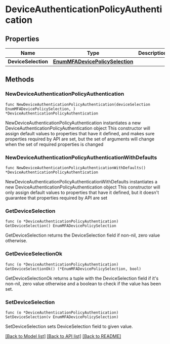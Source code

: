 # DeviceAuthenticationPolicyAuthentication

## Properties

Name | Type | Description | Notes
------------ | ------------- | ------------- | -------------
**DeviceSelection** | [**EnumMFADevicePolicySelection**](EnumMFADevicePolicySelection.md) |  | 

## Methods

### NewDeviceAuthenticationPolicyAuthentication

`func NewDeviceAuthenticationPolicyAuthentication(deviceSelection EnumMFADevicePolicySelection, ) *DeviceAuthenticationPolicyAuthentication`

NewDeviceAuthenticationPolicyAuthentication instantiates a new DeviceAuthenticationPolicyAuthentication object
This constructor will assign default values to properties that have it defined,
and makes sure properties required by API are set, but the set of arguments
will change when the set of required properties is changed

### NewDeviceAuthenticationPolicyAuthenticationWithDefaults

`func NewDeviceAuthenticationPolicyAuthenticationWithDefaults() *DeviceAuthenticationPolicyAuthentication`

NewDeviceAuthenticationPolicyAuthenticationWithDefaults instantiates a new DeviceAuthenticationPolicyAuthentication object
This constructor will only assign default values to properties that have it defined,
but it doesn't guarantee that properties required by API are set

### GetDeviceSelection

`func (o *DeviceAuthenticationPolicyAuthentication) GetDeviceSelection() EnumMFADevicePolicySelection`

GetDeviceSelection returns the DeviceSelection field if non-nil, zero value otherwise.

### GetDeviceSelectionOk

`func (o *DeviceAuthenticationPolicyAuthentication) GetDeviceSelectionOk() (*EnumMFADevicePolicySelection, bool)`

GetDeviceSelectionOk returns a tuple with the DeviceSelection field if it's non-nil, zero value otherwise
and a boolean to check if the value has been set.

### SetDeviceSelection

`func (o *DeviceAuthenticationPolicyAuthentication) SetDeviceSelection(v EnumMFADevicePolicySelection)`

SetDeviceSelection sets DeviceSelection field to given value.



[[Back to Model list]](../README.md#documentation-for-models) [[Back to API list]](../README.md#documentation-for-api-endpoints) [[Back to README]](../README.md)


